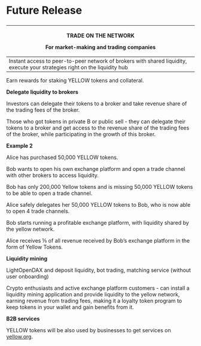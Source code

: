 # Future Release

### &#x20;<a href="#_1c2lea5zph2t" id="_1c2lea5zph2t"></a>

| <p>TRADE ON THE NETWORK</p><p>For market-making and trading companies</p>                                                   |
| --------------------------------------------------------------------------------------------------------------------------- |
| Instant access to peer-to-peer network of brokers with shared liquidity, execute your strategies right on the liquidity hub |

Earn rewards for staking YELLOW tokens and collateral.![](.gitbook/assets/6)

**Delegate liquidity to brokers**

Investors can delegate their tokens to a broker and take revenue share of the trading fees of the broker.

Those who got tokens in private B or public sell - they can delegate their tokens to a broker and get access to the revenue share of the trading fees of the broker, while participating in the growth of this broker.

**Example 2**

Alice has purchased 50,000 YELLOW tokens.

Bob wants to open his own exchange platform and open a trade channel with other brokers to access liquidity.

Bob has only 200,000 Yellow tokens and is missing 50,000 YELLOW tokens to be able to open a trade channel.

Alice safely delegates her 50,000 YELLOW tokens to Bob, who is now able to open 4 trade channels.

Bob starts running a profitable exchange platform, with liquidity shared by the yellow network.

Alice receives ⅕ of all revenue received by Bob’s exchange platform in the form of Yellow Tokens.

**Liquidity mining**

LightOpenDAX and deposit liquidity, bot trading, matching service (without user onboarding)

Crypto enthusiasts and active exchange platform customers - can install a liquidity mining application and provide liquidity to the yellow network, earning revenue from trading fees, making it a loyalty token program to keep tokens in your wallet and gain benefits from it.

**B2B services**

YELLOW tokens will be also used by businesses to get services on [yellow.org](http://yellow.org).
